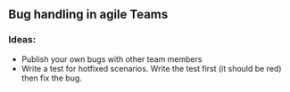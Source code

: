 ## Bug handling in agile Teams

### Ideas:
* Publish your own bugs with other team members
* Write a test for hotfixed scenarios. Write the test first (it should be red) then fix the bug.
